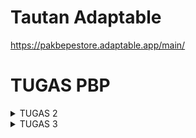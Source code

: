 # Tautan Adaptable 
https://pakbepestore.adaptable.app/main/

# TUGAS PBP
<details>
<summary> TUGAS 2</summary>

# MELAKUKAN INISIASI GITHUB

Pada langkah ini saya telah memastikan kalau sudah memiliki akun GitHub karena saya akan melakukan inisiasi repositori di GitHub yang telah saya miliki. 

1. Buka akun GitHub, kemudian buatlah Repositori Baru dengan nama "PakBepeStore", pastikan sudah mengatur visibilitas proyek sebagai "Public" dan biarkan pengaturan lainnya pada nilai default. 
2. Membuat direktori lokal di komputer yang telah diinisasi dengan Git. Kemudian menambahkan berkas README.md. Isi berkas tersebut dengan kata-kata atau kalimat yang bisa disesuaikan atau bisa menggunakan "tes" untuk sementara. 
3. Setelah itu bukalah terminal di folder yang telah kamu buat kemudian clone ke akun GitHub dengan repository yang kamu buat sebelumnya. 
```git clone <URL_CLONE>``` (gantilah URL_CLONE dengan URL yang telah kamu salin).
4. Kemudian di dalam folder kita membuat direktori baru dengan nama PakBepeStore dengan menjalankan perintah 
```
mkdir PakBepeStore
cd PakBepeStore
```
5. Setelah itu kita membuat virtual environment dengan menjalankan perintah 
```python -m venv env```
6. Setelah berhasil membuat virtual environment kita bisa mengaktifkannya dengan perintah. 
```env\Scripts\activate.bat```

# Menyiapkan Dependencies dan Membuat Proyek Django
1. Di dalam direktori yang sama, kita membuat ```requirements.txt``` dan menambahkan beberapa dependencies. 
```
django
gunicorn
whitenoise
psycopg2-binary
requests
urllib3
```
2. Kita membuat aplikasi Django baru bernama PakBepeStore dengan perintah 
```django-admin startproject PakBepeStore .```
3. Setelah itu untuk keperluan deployment kita bisa menambahkan ```*``` pada ```ALLOWED_HOSTS``` di ```settings.py```
```* ALLOWED_HOSTS = ["*"]```
4. Kemudian pastikan berkas manage.py ada pada direktori yang aktif dengan menjalankan perintah 
```./manage.py runserver```
kita bisa mengecek http://localhost:8000 untuk melihat apakah aplikasi Django kamu berhasil dibuat atau tidak. 
5. Untuk menghentikan server, tekan ```Ctrl+C```. 

# UNGGAH PROYEK KE REPOSITORI GITHUB
1. Tambahkan berkas ```.gitignore``` di dalam folder PakBepeStore dengan teks berikut
   
```python
# Django
*.log
*.pot
*.pyc
__pycache__
db.sqlite3
media

# Backup files
*.bak 

# If you are using PyCharm
# User-specific stuff
.idea/**/workspace.xml
.idea/**/tasks.xml
.idea/**/usage.statistics.xml
.idea/**/dictionaries
.idea/**/shelf

# AWS User-specific
.idea/**/aws.xml

# Generated files
.idea/**/contentModel.xml

# Sensitive or high-churn files
.idea/**/dataSources/
.idea/**/dataSources.ids
.idea/**/dataSources.local.xml
.idea/**/sqlDataSources.xml
.idea/**/dynamic.xml
.idea/**/uiDesigner.xml
.idea/**/dbnavigator.xml

# Gradle
.idea/**/gradle.xml
.idea/**/libraries

# File-based project format
*.iws

# IntelliJ
out/

# JIRA plugin
atlassian-ide-plugin.xml

# Python
*.py[cod] 
*$py.class 

# Distribution / packaging 
.Python build/ 
develop-eggs/ 
dist/ 
downloads/ 
eggs/ 
.eggs/ 
lib/ 
lib64/ 
parts/ 
sdist/ 
var/ 
wheels/ 
*.egg-info/ 
.installed.cfg 
*.egg 
*.manifest 
*.spec 

# Installer logs 
pip-log.txt 
pip-delete-this-directory.txt 

# Unit test / coverage reports 
htmlcov/ 
.tox/ 
.coverage 
.coverage.* 
.cache 
.pytest_cache/ 
nosetests.xml 
coverage.xml 
*.cover 
.hypothesis/ 

# Jupyter Notebook 
.ipynb_checkpoints 

# pyenv 
.python-version 

# celery 
celerybeat-schedule.* 

# SageMath parsed files 
*.sage.py 

# Environments 
.env 
.venv 
env/ 
venv/ 
ENV/ 
env.bak/ 
venv.bak/ 

# mkdocs documentation 
/site 

# mypy 
.mypy_cache/ 

# Sublime Text
*.tmlanguage.cache 
*.tmPreferences.cache 
*.stTheme.cache 
*.sublime-workspace 
*.sublime-project 

# sftp configuration file 
sftp-config.json 

# Package control specific files Package 
Control.last-run 
Control.ca-list 
Control.ca-bundle 
Control.system-ca-bundle 
GitHub.sublime-settings 

# Visual Studio Code
.vscode/* 
!.vscode/settings.json 
!.vscode/tasks.json 
!.vscode/launch.json 
!.vscode/extensions.json 
.history
```

# Membuat Aplikasi main dalam Proyek Shopping List
1. Jalankan perintah ini unntuk membentuk direktori baru untuk membentuk direktori baru dengan nama main
```
python manage.py startapp main
```
2. mendaftarkan aplikasi main ke dalam proyek Buka berkas ```settings.py``` di dalam direktori proyek PakBepeStore

Temukan variabel ```INSTALLED_APPS```.

Tambahkan 'main' ke dalam daftar aplikasi 
```
INSTALLED_APPS = [
    ...,
    'main',
    ...
]
```
3. kemudian sekarang kita membuat direktori baru bernama templates di dalam direktori aplikasi ```main```. di dalam direktori tersebut kita membuat berkas baru bernama ```main.html``` dengan isi 
```
<h1>PakBepeStore Page</h1>

<h5>App Name: </h5>
<p>PakBepeStore</p> 
<h5>Class: </h5>
<p>PBP D</p>
```

4. buka berkas ```models.py``` pada direktori aplikasi main.

5. Isi berkas ```models.py``` dengan kode berikut.
```
from django.db import models

class Product(models.Model):
    name = models.CharField(max_length=255)
    date_added = models.DateField(auto_now_add=True)
    price = models.IntegerField()
    description = models.TextField()
```
6. Jalankan perintah berikut untuk membuat migrasi model.
```
python manage.py makemigrations
```
7. Jalankan perintah berikut untuk menerapkan migrasi ke dalam basis data lokal.
```
python manage.py migrate
```
8. Kemudian bukalah berkas ```views.py``` yang terletak di dalam berkas aplikasi main. tambahkan baris impor dibagian paling atas 
```from django.shortcuts import render```

9. tambahkan fungsi ```show_main``` dibawah impor: 
```
def show_main(request):
    context = {
        'name': 'PakBepeStore',
        'class': 'PBP D'
    }

    return render(request, "main.html", context)
```
10. buka kembali ```main.html``` di direktori ```templates``` pada direktori ```main```

11. ubah nama dan kelas yang dibuat 
```
...
<h5> App Name: </h5>
<p>{{ PakBepeStore }}<p>
<h5>Class: </h5>
<p>{{ D }}<p>
...
```
12. setelah itu kita membuat berkas ```urls.py``` di dalam direktori main. isi dengan kode berikut 
```
from django.urls import path
from main.views import show_main

app_name = 'main'

urlpatterns = [
    path('', show_main, name='show_main'),
]
```
13. Buka berkas ```urls.py``` di dalam direktori proyek PakBepeStore, bukan yang ada di dalam direktori aplikasi main. tambahkan 
```
...
from django.urls import path, include
...

urlpatterns = [
    ...
    path('main/', include('main.urls')),
    ...
]
```
14. kemudian coba jalankan proyek django dengan perintah python manage.py runserver lalu buka ```http://localhost:8000/main/``` untuk melihat halaman yang dibuat

15. buka berkas tests.py pada aplikasi main. kemudian isi dengan kode berikut 
```
from django.test import TestCase, Client

class mainTest(TestCase):
    def test_main_url_is_exist(self):
        response = Client().get('/main/')
        self.assertEqual(response.status_code, 200)

    def test_main_using_main_template(self):
        response = Client().get('/main/')
        self.assertTemplateUsed(response, 'main.html')
```
16. lalu jalankan tes dengan perintah 
```
python manage.py test
```
17. apabila sudah benar kita bisa add, commit, dan push
```
git add .
git commit -m "<pesan_commit>"
git push -u origin <branch_utama>
```
# Melakukan Deployment ke Adaptable
1. Sambungkan akun GitHub, kemudian tekan tombol New App dan pilih connect an Existing Repository
2. Pilih repository yang mau dihubungkan yaitu PakBepeStore dan pilih branch yang digunakan. 
3. Pilih ```Python App Template``` dan``` PostgreSQL ```sebagai tipe datanya.
4. Pilih versi python yang digunakan kemudian isi Start Command dengan ```python manage.py migrate && gunicorn PakBepeStore.wsgi```
5. Kemudian kalian bisa langsung melakukan deployment dan menunggunya hingga finish.

# Pengertian Virtual Environment
Virtual Environment adalah alat yang sangat berguna ketika kita membutuhkan dependencies yang berbeda-beda antara project satu dengan lainnya yang berjalan pada satu operasi yang sama. Virtual Environment sendiri digunakan untuk project yang berbasis python. Ada banyak alasan mengapa kita menggunakan virtual environment. Salah satunya adalah keamanan proyek, kita kita menggunakan virtual environment, proyek kita bisa terlindungi dari adanya potensi kerusakan atau konflik dengan sistem python yang ada di device. 

# Apakah kita tetap bisa membuat aplikasi web berbasis Django tanpa menggunakan virtual environment? 
Bisa, tetapi disarankan untuk menggunakan virtual environment dalam pembuatan web berbasis Django untuk menghindari masalah potensial dan menjaga agar proyek kita tetap terorganisir, bersih dan mudah dikelola. 

# Buatlah bagan yang berisi request client ke web aplikasi berbasis Django beserta responnya dan jelaskan pada bagan tersebut kaitan antara urls.py, views.py, models.py, dan berkas html.

<img width="650" alt="Screen Shot 2023-09-12 at 19 50 08" src="https://github.com/sunflawlxs/PakBepeStore/assets/123561471/b72a4075-98ae-433e-bfc0-2ccd741bfa4f">

Penjelasan langkah-langkah di atas:

User: Permintaan pertama datang dari user, seperti mengakses halaman beranda situs web yang ada.

URLs (urls.py): Permintaan tersebut pertama-tama diarahkan ke berkas urls.py. Berkas ini berisi daftar URL yang akan ditangani oleh Django. Setiap URL memiliki tautan ke tindakan (view) yang akan dijalankan saat URL tersebut diakses.

Views (views.py): Setelah URL ditentukan, tindakan (view) yang sesuai dengan URL tersebut dijalankan. Berkas views.py berisi logika yang mengatur bagaimana tampilan akan diberikan sebagai respons. Ini dapat melibatkan pengambilan data dari model, pengolahan data, dan kemudian menentukan berkas HTML mana yang akan digunakan.

Models (models.py): Dalam proses ini, jika diperlukan, data dapat diambil atau dimanipulasi melalui model yang didefinisikan dalam berkas models.py. Model ini mewakili struktur data dalam aplikasi, seperti tabel database atau objek Python.

Berkas HTML (Template): View kemudian memilih berkas HTML yang sesuai (template) untuk digunakan. Template ini berisi tampilan akhir yang akan dikirimkan ke klien. Biasanya, template ini memiliki variabel yang akan diisi dengan data dari model.

Response ke Klien: Setelah template diisi dengan data, tampilan akhir dikirim sebagai respons ke klien, yang kemudian ditampilkan di browser klien.

# Jelaskan apakah itu MVC, MVT, MVVM dan perbedaan dari ketiganya
MVC (Model-View Controller)
Model View Controller atau yang dapat disingkat MVC adalah sebuah pola arsitektur dalam membuat sebuah aplikasi dengan cara memisahkan kode menjadi tiga bagian yang terdiri dari:

Model
Bagian yang bertugas untuk menyiapkan, mengatur, memanipulasi, dan mengorganisasikan data yang ada di database.

View
Bagian yang bertugas untuk menampilkan informasi dalam bentuk Graphical User Interface (GUI).

Controller
Bagian yang bertugas untuk menghubungkan serta mengatur model dan view agar dapat saling terhubung.

source: https://www.dicoding.com/blog/apa-itu-mvc-pahami-konsepnya/

MVT
The MVT (Model View Template) is a software design pattern. It is a collection of three important components Model View and Template. The Model helps to handle database. It is a data access layer which handles the data.
The Template is a presentation layer which handles User Interface part completely. The View is used to execute the business logic and interact with a model to carry data and renders a template.
Although Django follows MVC pattern but maintains it?s own conventions. So, control is handled by the framework itself.
There is no separate controller and complete application is based on Model View and Template. That?s why it is called MVT application.
Model: As an object that defines entities in the database and their configuration
View: The main logic of the application that will process incoming requests
Template: as the view that will be returned to the user

source: https://www.javatpoint.com/django-mvt

MVVM
MVVM (Model-View-ViewModel) adalah sebuah arsitektur atau pola desain software, yang memisahkan logika bisnis dengan logika presentasi atau kontrol antarmuka pengguna (UI) menjadi tiga lapisan, yaitu model, view, dan viewmodel. 
Model: tempat untuk logika bisnis dan data aplikasi, yang didapatkan dari viewmodel setelah menerima input pengguna melalui view. 

View: menentukan struktur, tata letak, teks, gambar, dan elemen antarmuka lainnya yang nantinya dilihat oleh pengguna. 

ViewModel: penghubung view dan model
source: https://revou.co/kosakata/mvvm#:~:text=MVVM%20adalah%20pola%20desain%20yang,Model%2C%20View%2C%20dan%20ViewModel.

# Perbedaan 
MVC: Model berfungsi sebagai penampung data dan logika bisnis, View hanya bertugas menampilkan data, dan Controller mengendalikan alur aplikasi.
Hubungan antara Model dan View diatur oleh Controller. View tidak tahu tentang Model, dan Model tidak tahu tentang View.
MVT: Mirip dengan MVC, Model dan View dipisahkan, tetapi dalam MVT, ada tambahan konsep "Template" yang mengontrol tampilan dan tata letak View.
Model berfungsi sebagai basis data dan logika bisnis, View bertanggung jawab untuk menampilkan data, dan Template mengatur tampilan.
MVVM: Mengenalkan konsep ViewModel, yang tidak ada dalam MVC dan MVT. ViewModel bertindak sebagai perantara antara Model dan View, mengelola tampilan, dan memungkinkan pemisahan yang lebih kuat antara logika bisnis dan tampilan.
ViewModel mengubah data dari Model ke format yang dapat ditampilkan oleh View, sehingga View menjadi lebih pasif dan lebih mudah diuji.

# Bonus
<img width="458" alt="Screen Shot 2023-09-12 at 21 55 38" src="https://github.com/sunflawlxs/PakBepeStore/assets/123561471/9dff18fe-78fb-436c-a685-2758756aa8d2">
</details>


<details>
<summary> TUGAS 3</summary>

 1. Membuat input form untuk menambahkan objek model pada app sebelumnya.
  * Pertama-tama saya membuka terminal di folder ```PakBepeStore``` dan mengaktifkan ```virtual environment``` seperti berikut 
```
source env/bin/activate
```

   * Kemudian saya membuka urls.py di folder ```PakBepeStore``` dan mengubah path main/ menjadi ```''``` pada ```urlpatterns``` seperti berikut
```
urlpatterns = [
    path('', include('main.urls')),
    path('admin/', admin.site.urls),
]
```
   
   * Lalu mengimpplementasi Skeleton dengan membuat folder ```templates``` pada root folder dan buat base.html. isilah berkas base.html sebagai berikut:
```
{% load static %}
<!DOCTYPE html>
<html lang="en">
    <head>
        <meta charset="UTF-8" />
        <meta
            name="viewport"
            content="width=device-width, initial-scale=1.0"
        />
        {% block meta %}
        {% endblock meta %}
    </head>

    <body>
        {% block content %}
        {% endblock content %}
    </body>
</html>
```
   * Lalu buka ```settings.py``` yang ada pada subdirektori PakBepeStore dan carilah baris yang mengandung ```TEMPLATES```. Kemudian sesuaikan kode berikut dengan yang sebelumnya sudah dibuat.
```
...
TEMPLATES = [
    {
        'BACKEND': 'django.template.backends.django.DjangoTemplates',
        'DIRS': [BASE_DIR / 'templates'], # Tambahkan kode ini
        'APP_DIRS': True,
        ...
    }
]
...
```
   * Pada subdirektori templates yang ada di ```main```, ubah kode ```main.html``` menjadi sebagai berikut 
```
{% extends 'base.html' %}

{% block content %}
    <h1>PakBepeStore Page</h1>

    <h5>Name:</h5>
    <p>{{name}}</p>

    <h5>Class:</h5>
    <p>{{class}}</p>
{% endblock content %}
```
   * Kemudian buat forms.py pada direktori ```main``` dengan kode 
```
from django.forms import ModelForm
from main.models import Product

class ProductForm(ModelForm):
    class Meta:
        model = Product
        fields = ["name", "price", "description"]
```
   * Tambahkan import pada bagian atas di berkas ```views.py``` di folder ```main```
```
from django.http import HttpResponseRedirect
from main.forms import ProductForm
from django.urls import reverse
```
   * Buat fungsi baru ```create_product``` seperti berikut
```
def create_product(request):
    form = ProductForm(request.POST or None)

    if form.is_valid() and request.method == "POST":
        form.save()
        return HttpResponseRedirect(reverse('main:show_main'))

    context = {'form': form}
    return render(request, "create_product.html", context)
```
   * Ubah fungsi ```show_main``` yang sudah ada di ```views.py```
```
def show_main(request):
    products = Product.objects.all()

    context = {
        'AppName': 'PakBepeStore" ,
        'name': 'Sheryl', # Nama kamu
        'class': 'PBP D', # Kelas PBP kamu
        'products': products
    }

    return render(request, "main.html", context)
```

   * import fungsi ```create_product``` di folder main di ```urls.py``` dan tambahkan path url di ```urlpatterns```
```
from main.views import show_main, create_product
```
```
path('create-product', create_product, name='create_product'),
```
   * Kemudian membuat berkas ```create_product.html``` pada direktori ```main/templates``` isi kode berikut: 
```
{% extends 'base.html' %} 

{% block content %}
<h1>Add New Product</h1>

<form method="POST">
    {% csrf_token %}
    <table>
        {{ form.as_table }}
        <tr>
            <td></td>
            <td>
                <input type="submit" value="Add Product"/>
            </td>
        </tr>
    </table>
</form>

{% endblock %}
```
   * buka ```main.html``` tambahkan kode berikut 
```
...
<table>
    <tr>
        <th>Name</th>
        <th>Price</th>
        <th>Description</th>
        <th>Date Added</th>
    </tr>

    {% comment %} Berikut cara memperlihatkan data produk di bawah baris ini {% endcomment %}

    {% for product in products %}
        <tr>
            <td>{{product.name}}</td>
            <td>{{product.price}}</td>
            <td>{{product.description}}</td>
            <td>{{product.date_added}}</td>
        </tr>
    {% endfor %}
</table>

<br />

<a href="{% url 'main:create_product' %}">
    <button>
        Add New Product
    </button>
</a>

{% endblock content %}
```

 2. Tambahkan 5 fungsi views untuk melihat objek yang sudah ditambahkan dalam format HTML, XML, JSON, XML by ID, dan JSON by ID.
   * menambahkan beberapa fungsi dan import views.py di direktori main
```
from django.http import HttpResponse
from django.core import serializers
from django.shortcuts import render
from django.http import HttpResponseRedirect
from main.forms import ProductForm
from django.urls import reverse
from main.models import Product

def show_main(request):
    products = Product.objects.all()

    context = {
        'name': 'Sheryl Ivana',
        'class': 'PBP D', 
        'products': products
    }

    return render(request, "main.html", context)

def create_product(request):
    form = ProductForm(request.POST or None)

    if form.is_valid() and request.method == "POST":
        form.save()
        return HttpResponseRedirect(reverse('main:show_main'))

    context = {'form': form}
    return render(request, "create_product.html", context)

def show_xml(request):
    data = Product.objects.all()
    return HttpResponse(serializers.serialize("xml", data), content_type="application/xml")

def show_json(request):
    data = Product.objects.all()
    return HttpResponse(serializers.serialize("json", data), content_type="application/json")

def show_xml_by_id(request, id):
    data = Product.objects.filter(pk=id)
    return HttpResponse(serializers.serialize("xml", data), content_type="application/xml")

def show_json_by_id(request, id):
    data = Product.objects.filter(pk=id)
    return HttpResponse(serializers.serialize("json", data), content_type="application/json")
```

 3. Membuat routing URL untuk masing-masing views yang telah ditambahkan pada poin 2.
   * memodifikasi urls.py pada folder main dengan melakukan import dan menambahkan path 
```
from django.urls import path
from main.views import show_main, create_product, show_xml, show_json, show_xml_by_id, show_json_by_id

app_name = 'main'

urlpatterns = [
    path('', show_main, name='show_main'),
    path('create-product', create_product, name='create_product'),
    path('xml/', show_xml, name='show_xml'), 
    path('json/', show_json, name='show_json'), 
    path('xml/<int:id>/', show_xml_by_id, name='show_xml_by_id'),
    path('json/<int:id>/', show_json_by_id, name='show_json_by_id'), 
]
```
# Menjawab beberapa pertanyaan berikut pada README.md pada root folder.
 1. Apa perbedaan antara form POST dan form GET dalam Django?
-  Pengiriman data
  POST: data dikirim secara tersembunyi dan dikirim sebagai bagian dari body permintaan HTTP.
  GET: data dikirim melalui URL sebagai paramater quetry string. data inii dapat dilihat di dalam URL, yang membuat kurang aman untuk data yang sensitif.
-    Keamanan
  POST: lebih aman daripada GET karena data tidak terlihat di URL sehingga cocok untuk data yang sensitif.
   GET: kurang aman karena data terlihat dalam URL.
-   Penggunaan
  POST : Digunakan ketika Anda ingin mengirim data yang mengubah status server seperti menambah data baru
   GET: Digunakan  ketika Anda ingin mengirim data yang digunakan untuk permintaan pencarian atau ingin berbagi data lebih mudah dengan tautan
-    Cacheability
  POST: Tidak bisa dicache karena data dikirimkan sebagai bagian dari body permintaan HTTP
   GET: bisa dicache sehingga menghasilkan kinerja yang lebih baik di beberapa kasus.
-    Kemudahan Penggunaan
  POST: perlu lebih banyak pekerjaan untuk code nya untuk mengakses data karena data ga langsung di URL
   GET: data dikirim ke URL dan dapat diakses mudah melalui objek 'request.GET'
  
 # Apa perbedaan utama antara XML, JSON, dan HTML dalam konteks pengiriman data?
- XML (Extensible Markup Language)
  Tujuan utama: menyusun dan mentransfer data terstruktur antara sistem yang berbeda
  Struktur: menggunakan tag untuk menandai elemen data dan setiap elemen dapat memiliki atribut dan anak elemen.
-JSON (JavaScript Object Notation)
   Tujuan Utama: digunakan untuk pertukaran data ringan antara browser dan server serta antar aplikas web. digunakan juga dalam pengemabangan web dan API RESTful. 
   Struktur: mengandalkan sintaksis objek dalam JavaScript, yang terdiri dari pasangan nama-nilai sehingga membuat lebih mudah dibaca oleh mesin dan manusia.
- HTML (Hypertext Markup Language):
  Tujuan Utama: digunakan untuk membuat struktur dan tampilan halaman web. digunakan juga untuk merender halaman web dalam peramban web. 
   Struktur: menggunakan tag untuk menandai elem yang membentuk halaman web seperti teks, gambar, tautan, dan lainnya.

# Mengapa JSON sering digunakan dalam pertukaran data antara aplikasi web modern?
1. Sintaksis lebih mudah dipahami
Menggunakan sintaksis yang mirip dengan objek dalam JavaScript yang membuatnya mudah dibaca dan diural oleh manusia. 
2. Ringan
Format data yang ringan yang berarti bahwa data yang dikirim dalam format JSON cenderung memiliki ukuran yang lebih kecil dibandingkan formmat lain. 
3. Dukungan luas
Hampir semua bahasa pemrograman memiliki dukungan JSON. ini membuat format datanya interoperabel yang berarti Anda mudah mengirim dan memnerima data JSON. 
4. Mendukung tipe data
JSON mendukung berbagai jenis data, termasuk string, angka, boolean, bojek, dan larik. Hal ini membantu agar lebih fleksibilitas dalam merepresntasikan data. 
5. Kode JavaScript yang bersih
JSON dapat digunakan dalam kode Java Script tanpa perlu proses parsing yang rumit. Ini memungkinkan aplikasi yang lebih bersih dan efisien, terutama ketika menghubungkan antara klien dan server.

# Mengakses kelima URL di poin 2 menggunakan Postman, membuat screenshot dari hasil akses URL pada Postman, dan menambahkannya ke dalam README.md.
```Link 1```
<img width="1259" alt="Screen Shot 2023-09-19 at 20 17 44" src="https://github.com/sunflawlxs/PakBepeStore/assets/123561471/44e8c134-705f-41b4-aecf-7abc0d649a4c">
<img width="1259" alt="Screen Shot 2023-09-19 at 20 17 48" src="https://github.com/sunflawlxs/PakBepeStore/assets/123561471/b2c5bf9f-6209-4282-bbdc-fbcf52c18d33">
<img width="1259" alt="Screen Shot 2023-09-19 at 20 17 55" src="https://github.com/sunflawlxs/PakBepeStore/assets/123561471/70b02872-64c8-4cf9-9596-73cb178c58d2">
<img width="1259" alt="Screen Shot 2023-09-19 at 20 18 01" src="https://github.com/sunflawlxs/PakBepeStore/assets/123561471/e8e74749-d4de-4d39-8366-c18efa0e8d75">
<img width="1259" alt="Screen Shot 2023-09-19 at 20 18 07" src="https://github.com/sunflawlxs/PakBepeStore/assets/123561471/cdf92d4f-7d5a-47f4-9f3a-408ada5939ff">
<img width="1259" alt="Screen Shot 2023-09-19 at 20 18 15" src="https://github.com/sunflawlxs/PakBepeStore/assets/123561471/0a0bb9c0-8920-4f02-b56d-af00bd70f9ea">
<img width="1259" alt="Screen Shot 2023-09-19 at 20 18 19" src="https://github.com/sunflawlxs/PakBepeStore/assets/123561471/81845ba9-e4b3-4014-b70e-084a01e2a1cc">
<img width="1259" alt="Screen Shot 2023-09-19 at 20 18 24" src="https://github.com/sunflawlxs/PakBepeStore/assets/123561471/cf542352-424a-473a-b8f1-dc47a74fe43b">
<img width="1259" alt="Screen Shot 2023-09-19 at 20 18 31" src="https://github.com/sunflawlxs/PakBepeStore/assets/123561471/4934d656-39a4-472d-afbc-558c40d65451">
<img width="1259" alt="Screen Shot 2023-09-19 at 20 18 34" src="https://github.com/sunflawlxs/PakBepeStore/assets/123561471/48871e81-c57d-4601-acb2-280b3d0d0843">

```Link 2```
<img width="1259" alt="Screen Shot 2023-09-19 at 20 11 27" src="https://github.com/sunflawlxs/PakBepeStore/assets/123561471/ef22912b-4147-4bf0-814d-4b1bcbc3fdcd">
<img width="1259" alt="Screen Shot 2023-09-19 at 20 11 36" src="https://github.com/sunflawlxs/PakBepeStore/assets/123561471/3144c1ce-8d8b-458d-874f-b59d3b472b07">
<img width="1259" alt="Screen Shot 2023-09-19 at 20 11 42" src="https://github.com/sunflawlxs/PakBepeStore/assets/123561471/7bbf8122-be94-4412-b570-2af5c8039dd2">
<img width="1259" alt="Screen Shot 2023-09-19 at 20 11 51" src="https://github.com/sunflawlxs/PakBepeStore/assets/123561471/229288ba-33b7-4761-829f-ff5a78d31298">
<img width="1259" alt="Screen Shot 2023-09-19 at 20 11 59" src="https://github.com/sunflawlxs/PakBepeStore/assets/123561471/2a2397d2-c92d-4512-97bb-1d828c6f0a6d">
<img width="1259" alt="Screen Shot 2023-09-19 at 20 12 06" src="https://github.com/sunflawlxs/PakBepeStore/assets/123561471/bfa966e9-3251-4d69-8e27-f98e68c14a9f">
<img width="1259" alt="Screen Shot 2023-09-19 at 20 12 23" src="https://github.com/sunflawlxs/PakBepeStore/assets/123561471/7894c0eb-b678-4830-8c47-22eb8d745a57">
<img width="1259" alt="Screen Shot 2023-09-19 at 20 12 31" src="https://github.com/sunflawlxs/PakBepeStore/assets/123561471/4ac5116d-d007-40b7-be2d-16ddca01068d">
<img width="1259" alt="Screen Shot 2023-09-19 at 20 12 39" src="https://github.com/sunflawlxs/PakBepeStore/assets/123561471/f2826fc0-62bf-4b0b-92b0-334a076a08e5">
<img width="1259" alt="Screen Shot 2023-09-19 at 20 12 45" src="https://github.com/sunflawlxs/PakBepeStore/assets/123561471/d51eee21-ba7d-4bf5-9b6c-ad34cd2bb88d">

```Link 3```
<img width="1104" alt="Screen Shot 2023-09-19 at 19 57 19" src="https://github.com/sunflawlxs/PakBepeStore/assets/123561471/2bbfa972-2e59-4a66-bdc7-7af1961e67a4">

```Link 4```
<img width="1104" alt="Screen Shot 2023-09-19 at 19 57 48" src="https://github.com/sunflawlxs/PakBepeStore/assets/123561471/29b0b02e-380c-4722-8e4a-56a8fdb1da0c">

```Link 5```
<img width="1104" alt="Screen Shot 2023-09-19 at 19 56 13" src="https://github.com/sunflawlxs/PakBepeStore/assets/123561471/4fbd0b99-2bc0-4b20-9646-4599615d34f2">
<img width="1104" alt="Screen Shot 2023-09-19 at 19 56 21" src="https://github.com/sunflawlxs/PakBepeStore/assets/123561471/c37b2e42-7524-4b16-a1be-7cb24786f929">
<img width="1104" alt="Screen Shot 2023-09-19 at 19 56 28" src="https://github.com/sunflawlxs/PakBepeStore/assets/123561471/b1951775-c161-4317-8000-6713eb9afd7c">
<img width="1104" alt="Screen Shot 2023-09-19 at 19 56 33" src="https://github.com/sunflawlxs/PakBepeStore/assets/123561471/44347695-d1db-45ee-b019-7df05c4c4576">


BONUS 
Menambahkan pesan "Kamu menyimpan 2 item pada toko ini" (dengan X adalah jumlah data item yang tersimpan pada aplikasi) dan menampilkannya di atas tabel data. Kalimat pesan boleh dikustomisasi sesuai dengan tema aplikasi, namun harus memiliki makna yang sama. 
<img width="1259" alt="Screen Shot 2023-09-19 at 20 25 25" src="https://github.com/sunflawlxs/PakBepeStore/assets/123561471/a281c419-8f27-4f81-8ae9-b785f913e65d">

 Melakukan add-commit-push ke GitHub.
```
git add .
git commit -m "done tugas 3"
git push -u origin main
```
</details>

